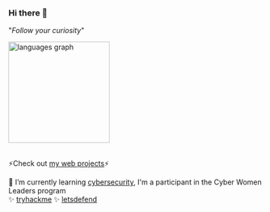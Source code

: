 ### Hi there 👋

"<i>Follow your curiosity</i>"

<!--

🔭 I’m currently working on ... some Wordpress plugin ... 

**kania0507/kania0507** is a ✨ _special_ ✨ repository because its `README.md` (this file) appears on your GitHub profile.

Here are some ideas to get you started:

- 🔭 I’m currently working on ...
- 🌱 I’m currently learning ...
- 👯 I’m looking to collaborate on ...
- 🤔 I’m looking for help with ...
- 💬 Ask me about ...
- 📫 How to reach me: ...
- 😄 Pronouns: ...
- ⚡ Fun fact: ...
-->


<div>
  <img src="https://github-readme-stats.vercel.app/api/top-langs?username=kania0507&locale=en&hide_title=false&layout=compact&card_width=400&langs_count=10&theme=dracula&hide_border=false&order=2" height="200" alt="languages graph"  />
</div>
<br>
<div>
<p>⚡Check out <a href="https://projects-nu-one.vercel.app/">my web projects</a>⚡</p>

🌱 I’m currently learning <a href="https://github.com/kania0507/cybersecurity-docs/blob/master/SUMMARY.md">cybersecurity</a>, I'm a participant in the Cyber Women Leaders program<br>
✨ <a href="https://tryhackme.com/p/kania0507">tryhackme</a>
✨ <a href="https://app.letsdefend.io/user/kania0507">letsdefend</a><!--
✨ <a href="https://www.credly.com/badges/f744cdf1-7ca3-4678-8c64-baa429713e22/public_url">ISC2</a>-->


</div>

